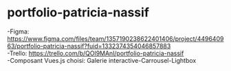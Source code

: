 <h1>portfolio-patricia-nassif</h1>

-Figma: https://www.figma.com/files/team/1357190238622401406/project/449640963/portfolio-patricia-nassif?fuid=1332374354046857883 
<br>
-Trello: https://trello.com/b/QOl9MAnl/portfolio-patricia-nassif
<br>
-Composant Vues.js choisi: Galerie interactive-Carrousel-Lightbox

